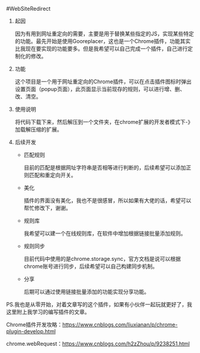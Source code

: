 #WebSiteRedirect

1. 起因

   因为有用到网址重定向的需要，主要是用于替换某些指定的JS，实现某些特定的功能。最先开始是使用Gooreplacer，这也是一个Chrome插件，功能其实比我现在要实现的功能要多。但是我希望可以自己完成一个插件，自己进行定制化的修改。

2. 功能

   这个项目是一个用于网址重定向的Chrome插件，可以在点击插件图标时弹出设置页面（popup页面），此页面显示当前现存的规则，可以进行增、删、改、清空。

3. 使用说明

   将代码下载下来，然后解压到一个文件夹，在chrome扩展的开发者模式下-》加载解压缩的扩展。

4. 后续开发

   - 匹配规则

     目前的匹配是根据网址字符串是否相等进行判断的，后续希望可以添加正则匹配和重定向开关。

   + 美化

     插件的界面没有美化，我也不是很感冒，所以如果有大佬的话，希望可以帮忙修改下，谢谢。

   + 规则库

     我希望可以建一个在线规则库，在软件中增加根据链接批量添加规则。

   + 规则同步

     目前代码中使用的是chrome.storage.sync，官方文档是说可以根据chrome账号进行同步，后续希望可以自己构建同步机制。

   + 分享

     后期可以通过使用链接批量添加的功能实现分享功能。

PS.我也是从零开始，对着文章写的这个插件，如果有小伙伴一起玩就更好了，我这里附上我学习的编写插件的文章。

Chrome插件开发攻略：https://www.cnblogs.com/liuxianan/p/chrome-plugin-develop.html

chrome.webRequest：https://www.cnblogs.com/h2zZhou/p/9238251.html